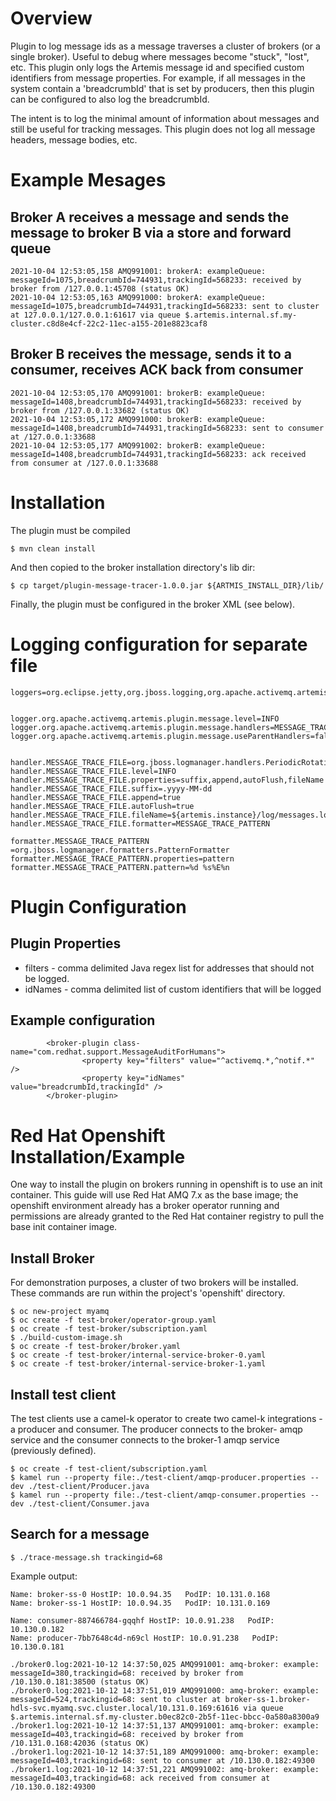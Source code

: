 
# Overview

Plugin to log message ids as a message traverses a cluster of brokers (or a single broker).  Useful to debug where messages become "stuck", "lost", etc.  This plugin only logs the Artemis message id and specified custom identifiers from message properties.  For example, if all messages in the system contain a 'breadcrumbId' that is set by producers, then this plugin can be configured to also log the breadcrumbId.

The intent is to log the minimal amount of information about messages and still be useful for tracking messages.  This plugin does not log all message headers, message bodies, etc.

# Example Mesages

## Broker A receives a message and sends the message to broker B via a store and forward queue
```
2021-10-04 12:53:05,158 AMQ991001: brokerA: exampleQueue: messageId=1075,breadcrumbId=744931,trackingId=568233: received by broker from /127.0.0.1:45708 (status OK)
2021-10-04 12:53:05,163 AMQ991000: brokerA: exampleQueue: messageId=1075,breadcrumbId=744931,trackingId=568233: sent to cluster at 127.0.0.1/127.0.0.1:61617 via queue $.artemis.internal.sf.my-cluster.c8d8e4cf-22c2-11ec-a155-201e8823caf8
```

## Broker B receives the message, sends it to a consumer, receives ACK back from consumer
```
2021-10-04 12:53:05,170 AMQ991001: brokerB: exampleQueue: messageId=1408,breadcrumbId=744931,trackingId=568233: received by broker from /127.0.0.1:33682 (status OK)
2021-10-04 12:53:05,172 AMQ991000: brokerB: exampleQueue: messageId=1408,breadcrumbId=744931,trackingId=568233: sent to consumer at /127.0.0.1:33688
2021-10-04 12:53:05,177 AMQ991002: brokerB: exampleQueue: messageId=1408,breadcrumbId=744931,trackingId=568233: ack received from consumer at /127.0.0.1:33688
```
# Installation
The plugin must be compiled
```
$ mvn clean install
```

And then copied to the broker installation directory's lib dir:
```
$ cp target/plugin-message-tracer-1.0.0.jar ${ARTMIS_INSTALL_DIR}/lib/
```

Finally, the plugin must be configured in the broker XML (see below).

# Logging configuration for separate file
```
loggers=org.eclipse.jetty,org.jboss.logging,org.apache.activemq.artemis.core.server,org.apache.activemq.artemis.utils,org.apache.activemq.artemis.utils.critical,org.apache.activemq.artemis.journal,org.apache.activemq.artemis.jms.server,org.apache.activemq.artemis.integration.bootstrap,org.apache.activemq.audit.base,org.apache.activemq.audit.message,org.apache.activemq.audit.resource


logger.org.apache.activemq.artemis.plugin.message.level=INFO
logger.org.apache.activemq.artemis.plugin.message.handlers=MESSAGE_TRACE_FILE
logger.org.apache.activemq.artemis.plugin.message.useParentHandlers=false


handler.MESSAGE_TRACE_FILE=org.jboss.logmanager.handlers.PeriodicRotatingFileHandler
handler.MESSAGE_TRACE_FILE.level=INFO
handler.MESSAGE_TRACE_FILE.properties=suffix,append,autoFlush,fileName
handler.MESSAGE_TRACE_FILE.suffix=.yyyy-MM-dd
handler.MESSAGE_TRACE_FILE.append=true
handler.MESSAGE_TRACE_FILE.autoFlush=true
handler.MESSAGE_TRACE_FILE.fileName=${artemis.instance}/log/messages.log
handler.MESSAGE_TRACE_FILE.formatter=MESSAGE_TRACE_PATTERN

formatter.MESSAGE_TRACE_PATTERN =org.jboss.logmanager.formatters.PatternFormatter
formatter.MESSAGE_TRACE_PATTERN.properties=pattern
formatter.MESSAGE_TRACE_PATTERN.pattern=%d %s%E%n
```

# Plugin Configuration

## Plugin Properties

* filters - comma delimited Java regex list for addresses that should not be logged.
* idNames - comma delimited list of custom identifiers that will be logged

## Example configuration

```
        <broker-plugin class-name="com.redhat.support.MessageAuditForHumans">
                <property key="filters" value="^activemq.*,^notif.*" />
                <property key="idNames" value="breadcrumbId,trackingId" />
        </broker-plugin>
```        

# Red Hat Openshift Installation/Example

One way to install the plugin on brokers running in openshift is to use an init container.  This guide will use Red Hat AMQ 7.x as the base image; the openshift environment already has a broker operator running and permissions are already granted to the Red Hat container registry to pull the base init container image.

## Install Broker

For demonstration purposes, a cluster of two brokers will be installed.  These commands are run within the project's 'openshift' directory.

```
$ oc new-project myamq
$ oc create -f test-broker/operator-group.yaml 
$ oc create -f test-broker/subscription.yaml 
$ ./build-custom-image.sh
$ oc create -f test-broker/broker.yaml
$ oc create -f test-broker/internal-service-broker-0.yaml 
$ oc create -f test-broker/internal-service-broker-1.yaml 
```


## Install test client

The test clients use a camel-k operator to create two camel-k integrations - a producer and consumer.  The producer connects to the broker- amqp service and the consumer connects to the broker-1 amqp service (previously defined).

```
$ oc create -f test-client/subscription.yaml
$ kamel run --property file:./test-client/amqp-producer.properties --dev ./test-client/Producer.java
$ kamel run --property file:./test-client/amqp-consumer.properties --dev ./test-client/Consumer.java
```

## Search for a message

```
$ ./trace-message.sh trackingid=68
```

Example output:
```
Name: broker-ss-0 HostIP: 10.0.94.35   PodIP: 10.131.0.168
Name: broker-ss-1 HostIP: 10.0.94.35   PodIP: 10.131.0.169

Name: consumer-887466784-gqqhf HostIP: 10.0.91.238   PodIP: 10.130.0.182
Name: producer-7bb7648c4d-n69cl HostIP: 10.0.91.238   PodIP: 10.130.0.181

./broker0.log:2021-10-12 14:37:50,025 AMQ991001: amq-broker: example: messageId=380,trackingid=68: received by broker from /10.130.0.181:38500 (status OK)
./broker0.log:2021-10-12 14:37:51,019 AMQ991000: amq-broker: example: messageId=524,trackingid=68: sent to cluster at broker-ss-1.broker-hdls-svc.myamq.svc.cluster.local/10.131.0.169:61616 via queue $.artemis.internal.sf.my-cluster.b0ec82c0-2b5f-11ec-bbcc-0a580a8300a9
./broker1.log:2021-10-12 14:37:51,137 AMQ991001: amq-broker: example: messageId=403,trackingid=68: received by broker from /10.131.0.168:42036 (status OK)
./broker1.log:2021-10-12 14:37:51,189 AMQ991000: amq-broker: example: messageId=403,trackingid=68: sent to consumer at /10.130.0.182:49300
./broker1.log:2021-10-12 14:37:51,221 AMQ991002: amq-broker: example: messageId=403,trackingid=68: ack received from consumer at /10.130.0.182:49300
```
